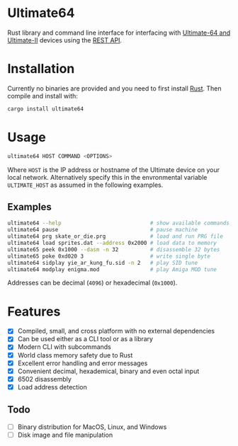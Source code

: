 # Ultimate64

Rust library and command line interface for interfacing with [Ultimate-64 and Ultimate-II](https://ultimate64.com) devices using
the [REST API](https://1541u-documentation.readthedocs.io/en/latest/api/api_calls.html).

# Installation

Currently no binaries are provided and you need to first install [Rust](https://www.rust-lang.org/tools/install).
Then compile and install with:

~~~ bash
cargo install ultimate64
~~~

# Usage

~~~ bash
ultimate64 HOST COMMAND <OPTIONS>
~~~

Where `HOST` is the IP address or hostname of the Ultimate device on your local network.
Alternatively specify this in the envronmental variable `ULTIMATE_HOST` as
assumed in the following examples.

## Examples

~~~ bash
ultimate64 --help                            # show available commands
ultimate64 pause                             # pause machine
ultimate64 prg skate_or_die.prg              # load and run PRG file
ultimate64 load sprites.dat --address 0x2000 # load data to memory
ultimate65 peek 0x1000 --dasm -n 32          # disassemble 32 bytes
ultimate65 poke 0xd020 3                     # write single byte
ultimate64 sidplay yie_ar_kung_fu.sid -n 2   # play SID tune
ultimate64 modplay enigma.mod                # play Amiga MOD tune
~~~

Addresses can be decimal (`4096`) or hexadecimal (`0x1000`).

# Features

- [x] Compiled, small, and cross platform with no external dependencies
- [x] Can be used either as a CLI tool or as a library
- [x] Modern CLI with subcommands
- [x] World class memory safety due to Rust
- [x] Excellent error handling and error messages
- [x] Convenient decimal, hexademical, binary and even octal input
- [x] 6502 disassembly
- [x] Load address detection

## Todo

- [ ] Binary distribution for MacOS, Linux, and Windows
- [ ] Disk image and file manipulation
